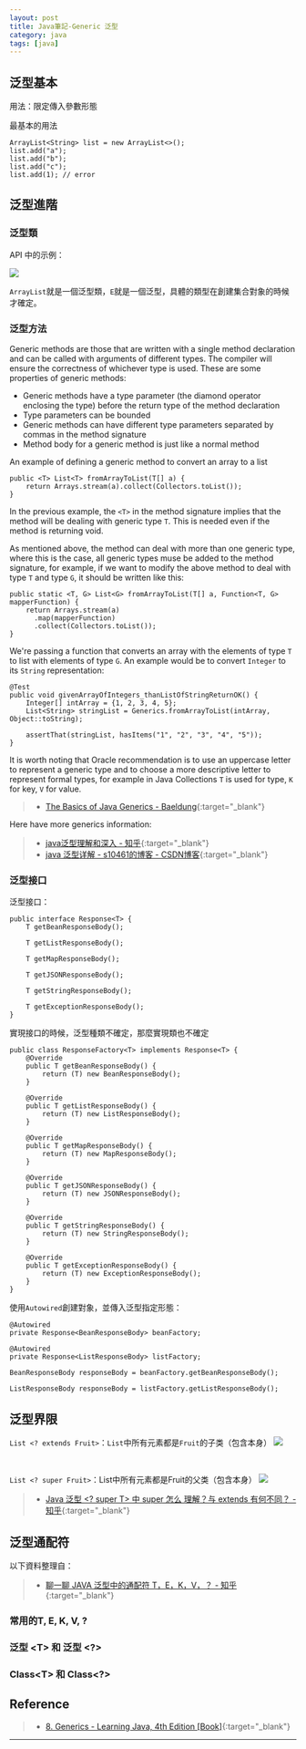 ```yaml
---
layout: post
title: Java筆記-Generic 泛型
category: java
tags: [java]
---
```


## 泛型基本

用法：限定傳入參數形態

最基本的用法

```
ArrayList<String> list = new ArrayList<>();
list.add("a");
list.add("b");
list.add("c");
list.add(1); // error
```

## 泛型進階

### 泛型類

API 中的示例：

![](http://www.hauchenglee.com/assets/images/java/arraylist-oracle.png)

`ArrayList`就是一個泛型類，`E`就是一個泛型，具體的類型在創建集合對象的時候才確定。

### 泛型方法

Generic methods are those that are written with a single method declaration and can be called with arguments of different types. 
The compiler will ensure the correctness of whichever type is used. These are some properties of generic methods:

- Generic methods have a type parameter (the diamond operator enclosing the type) before the return type of the method declaration
- Type parameters can be bounded
- Generic methods can have different type parameters separated by commas in the method signature
- Method body for a generic method is just like a normal method

An example of defining a generic method to convert an array to a list
```
public <T> List<T> fromArrayToList(T[] a) {
    return Arrays.stream(a).collect(Collectors.toList());
}
```

In the previous example, the `<T>` in the method signature implies that the method will be dealing with generic type `T`. 
This is needed even if the method is returning void.

As mentioned above, the method can deal with more than one generic type, where this is the case, all generic types muse be added 
to the method signature, for example, if we want to modify the above method to deal with type `T` and type `G`, it should be 
written like this:

```
public static <T, G> List<G> fromArrayToList(T[] a, Function<T, G> mapperFunction) {
    return Arrays.stream(a)
      .map(mapperFunction)
      .collect(Collectors.toList());
}
```

We're passing a function that converts an array with the elements of type `T` to list with elements of type `G`. An example would be 
to convert `Integer` to its `String` representation:

```
@Test
public void givenArrayOfIntegers_thanListOfStringReturnOK() {
    Integer[] intArray = {1, 2, 3, 4, 5};
    List<String> stringList = Generics.fromArrayToList(intArray, Object::toString);
    
    assertThat(stringList, hasItems("1", "2", "3", "4", "5"));
}
```

It is worth noting that Oracle recommendation is to use an uppercase letter to represent a generic type and to choose a more descriptive letter 
to represent formal types, for example in Java Collections `T` is used for type, `K` for key, `V` for value.

> - [The Basics of Java Generics - Baeldung](https://www.baeldung.com/java-generics){:target="_blank"}

Here have more generics information:

> - [java泛型理解和深入 - 知乎](https://zhuanlan.zhihu.com/p/40925435){:target="_blank"}
> - [java 泛型详解 - s10461的博客 - CSDN博客](https://blog.csdn.net/s10461/article/details/53941091){:target="_blank"}

### 泛型接口

泛型接口：
```
public interface Response<T> {
    T getBeanResponseBody();

    T getListResponseBody();

    T getMapResponseBody();

    T getJSONResponseBody();

    T getStringResponseBody();

    T getExceptionResponseBody();
}
```

實現接口的時候，泛型種類不確定，那麼實現類也不確定
```
public class ResponseFactory<T> implements Response<T> {
    @Override
    public T getBeanResponseBody() {
        return (T) new BeanResponseBody();
    }

    @Override
    public T getListResponseBody() {
        return (T) new ListResponseBody();
    }

    @Override
    public T getMapResponseBody() {
        return (T) new MapResponseBody();
    }

    @Override
    public T getJSONResponseBody() {
        return (T) new JSONResponseBody();
    }

    @Override
    public T getStringResponseBody() {
        return (T) new StringResponseBody();
    }

    @Override
    public T getExceptionResponseBody() {
        return (T) new ExceptionResponseBody();
    }
}
```

使用`Autowired`創建對象，並傳入泛型指定形態：
```
@Autowired
private Response<BeanResponseBody> beanFactory;

@Autowired
private Response<ListResponseBody> listFactory;

BeanResponseBody responseBody = beanFactory.getBeanResponseBody();

ListResponseBody responseBody = listFactory.getListResponseBody();
```

## 泛型界限

`List <? extends Fruit>`：`List`中所有元素都是`Fruit`的子类（包含本身）
![](http://www.hauchenglee.com/assets/images/java/generic-extends.jpg)

<br>

`List <? super Fruit>`：List中所有元素都是Fruit的父类（包含本身）
![](http://www.hauchenglee.com/assets/images/java/generic-super.jpg)

> - [Java 泛型 <? super T> 中 super 怎么 理解？与 extends 有何不同？ - 知乎](https://www.zhihu.com/question/20400700){:target="_blank"}

## 泛型通配符

以下資料整理自：
> - [聊一聊 JAVA 泛型中的通配符 T，E，K，V，？ - 知乎](https://zhuanlan.zhihu.com/p/79162771){:target="_blank"}

### 常用的T, E, K, V, ?

### 泛型 \<T\> 和 泛型 <?>

### Class\<T\> 和 Class<?>

## Reference

> - [8. Generics - Learning Java, 4th Edition [Book]](https://www.oreilly.com/library/view/learning-java-4th/9781449372477/ch08.html){:target="_blank"}

---